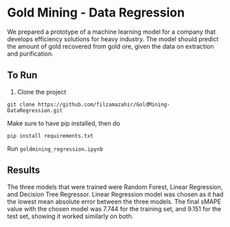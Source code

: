 # Gold Mining - Data Regression
We prepared a prototype of a machine learning model for a company that develops efficiency solutions for heavy industry. The model should predict the amount of gold recovered from gold ore, given the data on extraction and purification.


## To Run

1) Clone the project
```
git clone https://github.com/filzamazahir/GoldMining-DataRegression.git
```
Make sure to have pip installed, then do 
```
pip install requirements.txt
```
Run ```goldmining_regression.ipynb```


## Results
The three models that were trained were Random Forest, Linear Regression, and Decision Tree Regressor. Linear Regression model was chosen as it had the lowest mean absolute error between the three models. The final sMAPE value with the chosen model was 7.744 for the training set, and 9.151 for the test set, showing it worked similarly on both.
